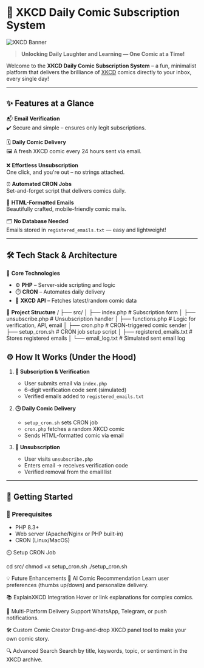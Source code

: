 # 🚀 XKCD Daily Comic Subscription System

![XKCD Banner](https://imgs.xkcd.com/static/terrible_small_logo.png)

> **Unlocking Daily Laughter and Learning — One Comic at a Time!**

Welcome to the **XKCD Daily Comic Subscription System** – a fun, minimalist platform that delivers the brilliance of [XKCD](https://xkcd.com/) comics directly to your inbox, every single day!

---

## ✨ Features at a Glance

📬 **Email Verification**  
✔️ Secure and simple – ensures only legit subscriptions.

🗓️ **Daily Comic Delivery**  
🖼️ A fresh XKCD comic every 24 hours sent via email.

❌ **Effortless Unsubscription**  
One click, and you're out – no strings attached.

⏰ **Automated CRON Jobs**  
Set-and-forget script that delivers comics daily.

📧 **HTML-Formatted Emails**  
Beautifully crafted, mobile-friendly comic mails.

🗂️ **No Database Needed**  
Emails stored in `registered_emails.txt` — easy and lightweight!

---

## 🛠️ Tech Stack & Architecture

🧠 **Core Technologies**  
- ⚙️ **PHP** – Server-side scripting and logic  
- ⏱️ **CRON** – Automates daily delivery  
- 🤖 **XKCD API** – Fetches latest/random comic data

📁 **Project Structure**
/
├── src/
│ ├── index.php # Subscription form
│ ├── unsubscribe.php # Unsubscription handler
│ ├── functions.php # Logic for verification, API, email
│ ├── cron.php # CRON-triggered comic sender
│ ├── setup_cron.sh # CRON job setup script
│ ├── registered_emails.txt # Stores registered emails
│ └── email_log.txt # Simulated sent email log

## ⚙️ How It Works (Under the Hood)

1. **📨 Subscription & Verification**
   - User submits email via `index.php`
   - 6-digit verification code sent (simulated)
   - Verified emails added to `registered_emails.txt`

2. **🕒 Daily Comic Delivery**
   - `setup_cron.sh` sets CRON job
   - `cron.php` fetches a random XKCD comic
   - Sends HTML-formatted comic via email

3. **🚫 Unsubscription**
   - User visits `unsubscribe.php`
   - Enters email → receives verification code
   - Verified removal from the email list

---

## 🚀 Getting Started

### 🔧 Prerequisites

- PHP 8.3+  
- Web server (Apache/Nginx or PHP built-in)  
- CRON (Linux/MacOS)
 
⏲️ Setup CRON Job

cd src/
chmod +x setup_cron.sh
./setup_cron.sh 

💡 Future Enhancements
🧠 AI Comic Recommendation
Learn user preferences (thumbs up/down) and personalize delivery.

📚 ExplainXKCD Integration
Hover or link explanations for complex comics.

📲 Multi-Platform Delivery
Support WhatsApp, Telegram, or push notifications.

🛠️ Custom Comic Creator
Drag-and-drop XKCD panel tool to make your own comic story.

🔍 Advanced Search
Search by title, keywords, topic, or sentiment in the XKCD archive.
